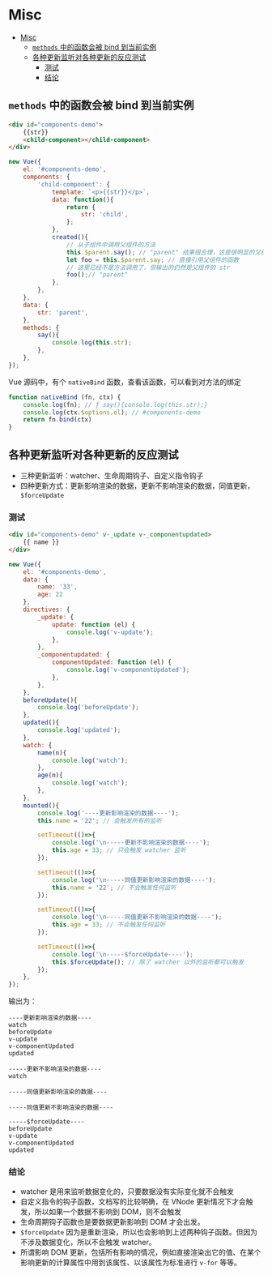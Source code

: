 # Misc


<!-- TOC -->

- [Misc](#misc)
    - [`methods` 中的函数会被 bind 到当前实例](#methods-中的函数会被-bind-到当前实例)
    - [各种更新监听对各种更新的反应测试](#各种更新监听对各种更新的反应测试)
        - [测试](#测试)
        - [结论](#结论)

<!-- /TOC -->


## `methods` 中的函数会被 bind 到当前实例
```html
<div id="components-demo">
    {{str}}
    <child-component></child-component>
</div>
```
```js
new Vue({
    el: '#components-demo',
    components: {
        'child-component': {
            template: `<p>{{str}}</p>`,
            data: function(){
                return {
                    str: 'child',
                };
            },
            created(){
                // 从子组件中调用父组件的方法
                this.$parent.say(); // "parent" 结果很合理，这是很明显的父组件方法调用
                let foo = this.$parent.say; // 直接引用父组件的函数
                // 这里已经不是方法调用了，但输出的仍然是父组件的 str
                foo();// "parent"
            },
        },
    },
    data: {
        str: 'parent',
    },
    methods: {
        say(){
            console.log(this.str);
        },
    },
});
```

Vue 源码中，有个 `nativeBind` 函数，查看该函数，可以看到对方法的绑定
```js
function nativeBind (fn, ctx) {
	console.log(fn); // ƒ say(){console.log(this.str);}
	console.log(ctx.$options.el); // #components-demo
	return fn.bind(ctx)
}
```


## 各种更新监听对各种更新的反应测试
* 三种更新监听：watcher、生命周期钩子、自定义指令钩子
* 四种更新方式：更新影响渲染的数据，更新不影响渲染的数据，同值更新，`$forceUpdate`

### 测试
```html
<div id="components-demo" v-_update v-_componentupdated>
    {{ name }}
</div>
```
```js
new Vue({
    el: '#components-demo',
    data: {
        name: '33',
        age: 22
    },
    directives: {
        _update: {
            update: function (el) {
                console.log('v-update');
            },
        },
        _componentupdated: {
            componentUpdated: function (el) {
                console.log('v-componentUpdated');
            },
        },
    },
    beforeUpdate(){
        console.log('beforeUpdate');
    },
    updated(){
        console.log('updated');
    },
    watch: {
        name(n){
            console.log('watch');
        },
        age(n){
            console.log('watch');
        },
    },
    mounted(){
        console.log('----更新影响渲染的数据----');
        this.name = '22'; // 会触发所有的监听

        setTimeout(()=>{
            console.log('\n-----更新不影响渲染的数据----');
            this.age = 33; // 只会触发 watcher 监听
        });

        setTimeout(()=>{
            console.log('\n-----同值更新影响渲染的数据----');
            this.name = '22'; // 不会触发任何监听
        });

        setTimeout(()=>{
            console.log('\n-----同值更新不影响渲染的数据----');
            this.age = 33; // 不会触发任何监听
        });

        setTimeout(()=>{
            console.log('\n-----$forceUpdate----');
            this.$forceUpdate(); // 除了 watcher 以外的监听都可以触发
        });
    },
});
```

输出为：
```
----更新影响渲染的数据----
watch
beforeUpdate
v-update
v-componentUpdated
updated

-----更新不影响渲染的数据----
watch

-----同值更新影响渲染的数据----

-----同值更新不影响渲染的数据----

-----$forceUpdate----
beforeUpdate
v-update
v-componentUpdated
updated
```

### 结论
* watcher 是用来监听数据变化的，只要数据没有实际变化就不会触发
* 自定义指令的钩子函数，文档写的比较明确，在 VNode 更新情况下才会触发，所以如果一个数据不影响到 DOM，则不会触发
* 生命周期钩子函数也是要数据更新影响到 DOM 才会出发。
* `$forceUpdate` 因为是重新渲染，所以也会影响到上述两种钩子函数。但因为不涉及数据变化，所以不会触发 watcher。
* 所谓影响 DOM 更新，包括所有影响的情况，例如直接渲染出它的值、在某个影响更新的计算属性中用到该属性、以该属性为标准进行 `v-for` 等等。
